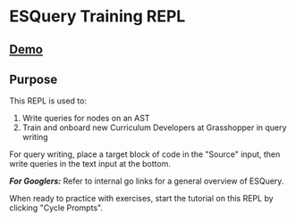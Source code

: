 # ESQuery Training REPL

## [Demo](https://bcorman.github.io/esquery-training/)

## Purpose

This REPL is used to: 
1. Write queries for nodes on an AST
2. Train and onboard new Curriculum Developers at Grasshopper in query writing

For query writing, place a target block of code in the "Source" input, then write queries in the text input at the bottom.

***For Googlers:*** Refer to internal go links for a general overview of ESQuery.

When ready to practice with exercises, start the tutorial on this REPL by clicking "Cycle Prompts".

